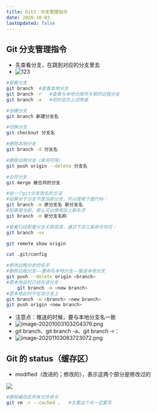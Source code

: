 ```yaml
---
title: Git3：分支管理指令
date: 2020-10-03
lastUpdated: false
---
```


## Git 分支管理指令

- 先查看分支，在跳到对应的分支里去
- ![123](https://s2.loli.net/2024/05/30/BeQiudOI9WkDhlq.png)

```sh
#查看分支
git branch	#查看本地分支
git branch -r	#查看与本地仓库所关联的远程分支
git branch -a	#同时显示上述两者

#创建分支
git branch 新建分支名

#切换分支
git checkout 分支名

#删除本地分支
git branch -d 分支名

#删除远程分支（亲测可用）
git push origin --delete 分支名

#合并分支
git merge 被合并的分支

#给一个git分支改名的方法
#如果对于分支不是当前分支，可以使用下面代码：
git branch -m 原分支名 新分支名
#如果是当前，那么可以使用加上新名字
git branch -m 新分支名称

#查看已经配置分支关联信息，通过下述三条命令均可：
git branch -vv

git remote show origin

cat .git/config

#修改远程分支的名字
#删除远程分支——重命名本地分支——推送本地分支
git push --delete origin <branch>
#若本地此时已经在该分支：
    git branch -m <new branch>
#若本地此时不在该分支上
git branch -m <branch> <new branch>
git push origin <new branch>
```

- 注意点：推送的时候，要与本地分支名一致
- ![image-20201003103204376.png](https://s2.loli.net/2024/05/30/xrRPBQ5kCelUiNJ.png)
- git branch、git branch -a、git branch -r：
- ![image-20201103083723072.png](https://s2.loli.net/2024/05/30/EGZif5L73MKJH9o.png)

## Git 的 status（缓存区）

- modified（改进的；修改的），表示这两个部分是修改过的

![](https://s2.loli.net/2024/05/30/3O7QhgzWDylwsG6.png)

```sh
#删除缓存区所有文件命令
git rm -r --cached .   #主要这个点一定要写
```

